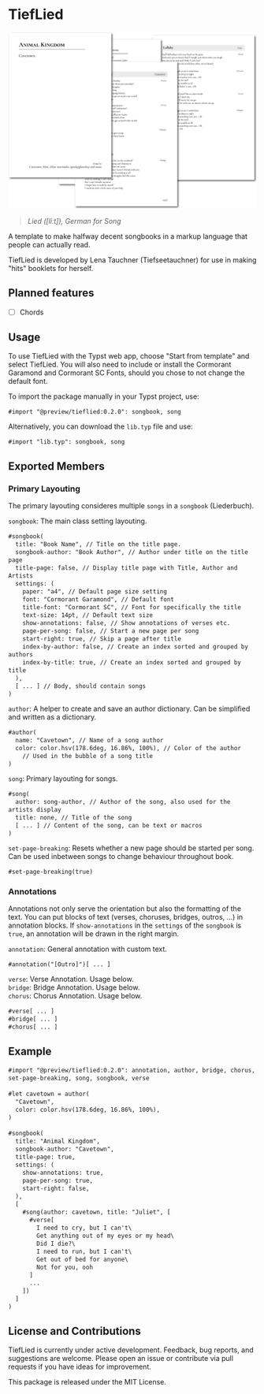 # TiefLied

![Cover Image](./cover.png)

> _Lied (\[liːt\]), German for Song_

A template to make halfway decent songbooks in a markup language that people can actually read.

TiefLied is developed by Lena Tauchner (Tiefseetauchner) for use in making "hits" booklets for herself.

## Planned features

- [ ] Chords

## Usage

To use TiefLied with the Typst web app, choose "Start from template" and select TiefLied. You will also need to include or install the Cormorant Garamond and Cormorant SC Fonts, should you chose to not change the default font.

To import the package manually in your Typst project, use:

```typst
#import "@preview/tieflied:0.2.0": songbook, song
```

Alternatively, you can download the `lib.typ` file and use:

```typst
#import "lib.typ": songbook, song
```

## Exported Members

### Primary Layouting

The primary layouting consideres multiple `songs` in a `songbook` (Liederbuch).

`songbook`: The main class setting layouting.

```typst
#songbook(
  title: "Book Name", // Title on the title page.
  songbook-author: "Book Author", // Author under title on the title page
  title-page: false, // Display title page with Title, Author and Artists
  settings: (
    paper: "a4", // Default page size setting
    font: "Cormorant Garamond", // Default font
    title-font: "Cormorant SC", // Font for specifically the title
    text-size: 14pt, // Default text size
    show-annotations: false, // Show annotations of verses etc.
    page-per-song: false, // Start a new page per song
    start-right: true, // Skip a page after title
    index-by-author: false, // Create an index sorted and grouped by authors
    index-by-title: true, // Create an index sorted and grouped by title
  ),
  [ ... ] // Body, should contain songs
)
```

`author`: A helper to create and save an author dictionary. Can be simplified and written as a dictionary.

```typst
#author(
  name: "Cavetown", // Name of a song author
  color: color.hsv(178.6deg, 16.86%, 100%), // Color of the author
    // Used in the bubble of a song title
)
```

`song`: Primary layouting for songs.

```typst
#song(
  author: song-author, // Author of the song, also used for the artists display
  title: none, // Title of the song
  [ ... ] // Content of the song, can be text or macros
)
```

`set-page-breaking`: Resets whether a new page should be started per song. Can be used inbetween songs to change behaviour throughout book.

```typst
#set-page-breaking(true)
```

### Annotations

Annotations not only serve the orientation but also the formatting of the text. You can put blocks of text (verses, choruses, bridges, outros, ...) in annotation blocks. If `show-annotations` in the `settings` of the `songbook` is `true`, an annotation will be drawn in the right margin.

`annotation`: General annotation with custom text.

```typst
#annotation("[Outro]")[ ... ]
```

`verse`: Verse Annotation. Usage below.\
`bridge`: Bridge Annotation. Usage below.\
`chorus`: Chorus Annotation. Usage below.

```typst
#verse[ ... ]
#bridge[ ... ]
#chorus[ ... ]
```

## Example

```typst
#import "@preview/tieflied:0.2.0": annotation, author, bridge, chorus, set-page-breaking, song, songbook, verse

#let cavetown = author(
  "Cavetown",
  color: color.hsv(178.6deg, 16.86%, 100%),
)

#songbook(
  title: "Animal Kingdom",
  songbook-author: "Cavetown",
  title-page: true,
  settings: (
    show-annotations: true,
    page-per-song: true,
    start-right: false,
  ),
  [
    #song(author: cavetown, title: "Juliet", [
      #verse[
        I need to cry, but I can't\
        Get anything out of my eyes or my head\
        Did I die?\
        I need to run, but I can't\
        Get out of bed for anyone\
        Not for you, ooh
      ]
      ...
    ])
  ]
)
```

## License and Contributions

TiefLied is currently under active development. Feedback, bug reports, and suggestions are welcome. Please open an issue or contribute via pull requests if you have ideas for improvement.

This package is released under the MIT License.
